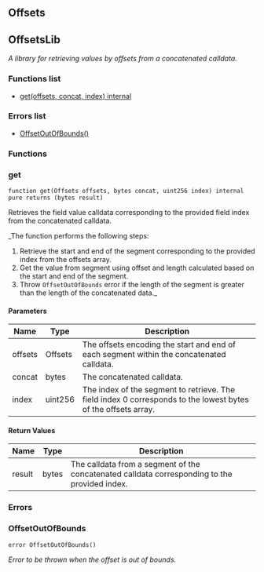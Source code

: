 
## Offsets

## OffsetsLib

_A library for retrieving values by offsets from a concatenated calldata._

### Functions list
- [get(offsets, concat, index) internal](#get)

### Errors list
- [OffsetOutOfBounds() ](#offsetoutofbounds)

### Functions
### get

```solidity
function get(Offsets offsets, bytes concat, uint256 index) internal pure returns (bytes result)
```
Retrieves the field value calldata corresponding to the provided field index from the concatenated calldata.

_The function performs the following steps:
1. Retrieve the start and end of the segment corresponding to the provided index from the offsets array.
2. Get the value from segment using offset and length calculated based on the start and end of the segment.
3. Throw `OffsetOutOfBounds` error if the length of the segment is greater than the length of the concatenated data._

#### Parameters

| Name | Type | Description |
| ---- | ---- | ----------- |
| offsets | Offsets | The offsets encoding the start and end of each segment within the concatenated calldata. |
| concat | bytes | The concatenated calldata. |
| index | uint256 | The index of the segment to retrieve. The field index 0 corresponds to the lowest bytes of the offsets array. |

#### Return Values

| Name | Type | Description |
| ---- | ---- | ----------- |
result | bytes | The calldata from a segment of the concatenated calldata corresponding to the provided index. |

### Errors
### OffsetOutOfBounds

```solidity
error OffsetOutOfBounds()
```

_Error to be thrown when the offset is out of bounds._

